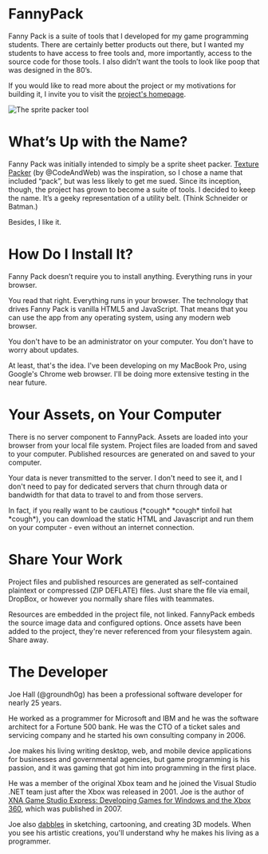 FannyPack
=========

Fanny Pack is a suite of tools that I developed for my game programming students. 
There are certainly better products out there, but I wanted my students to have 
access to free tools and, more importantly, access to the source code for those 
tools. I also didn’t want the tools to look like poop that was designed in the 80’s.

If you would like to read more about the project or my motivations for building it, 
I invite you to visit the [project's homepage](http://fpack.moreoncode.com).

![The sprite packer tool](https://github.com/groundh0g/FannyPack/tree/master/_media/fpack_screenshot1.png "Sprite Sheets Tool")

What’s Up with the Name?
========================

Fanny Pack was initially intended to simply be a sprite sheet packer. 
[Texture Packer](https://www.codeandweb.com/texturepacker) (by @CodeAndWeb) was the 
inspiration, so I chose a name that included “pack”, but was less likely to get me 
sued. Since its inception, though, the project has grown to become a suite of tools. 
I decided to keep the name. It’s a geeky representation of a utility belt. 
(Think Schneider or Batman.)

Besides, I like it.

How Do I Install It?
====================

Fanny Pack doesn’t require you to install anything. Everything runs in your browser.

You read that right. Everything runs in your browser. The technology that drives Fanny 
Pack is vanilla HTML5 and JavaScript. That means that you can use the app from any 
operating system, using any modern web browser.

You don't have to be an administrator on your computer. You don't have to worry about 
updates.

At least, that's the idea. I've been developing on my MacBook Pro, using Google's Chrome 
web browser. I'll be doing more extensive testing in the near future.

Your Assets, on Your Computer
=============================

There is no server component to FannyPack. Assets are loaded into your browser from your 
local file system. Project files are loaded from and saved to your computer. Published 
resources are generated on and saved to your computer.

Your data is never transmitted to the server. I don't need to see it, and I don't need to 
pay for dedicated servers that churn through data or bandwidth for that data to travel to 
and from those servers.

In fact, if you really want to be cautious (\*cough\* \*cough\* tinfoil hat \*cough\*), 
you can download the static HTML and Javascript and run them on your computer - even 
without an internet connection.

Share Your Work
===============

Project files and published resources are generated as self-contained plaintext or 
compressed (ZIP DEFLATE) files. Just share the file via email, DropBox, or however 
you normally share files with teammates.

Resources are embedded in the project file, not linked. FannyPack embeds the source 
image data and configured options. Once assets have been added to the project, they're 
never referenced from your filesystem again. Share away.

The Developer
=============

Joe Hall (@groundh0g) has been a professional software developer for nearly 25 years.

He worked as a programmer for Microsoft and IBM and he was the software architect for a 
Fortune 500 bank. He was the CTO of a ticket sales and servicing company and he started 
his own consulting company in 2006.

Joe makes his living writing desktop, web, and mobile device applications for businesses 
and governmental agencies, but game programming is his passion, and it was gaming that 
got him into programming in the first place.

He was a member of the original Xbox team and he joined the Visual Studio .NET team just 
after the Xbox was released in 2001. Joe is the author of [XNA Game Studio Express: Developing Games for Windows and the Xbox 360](http://www.amazon.com/XNA-Game-Studio-Express-Developing/dp/1598633686/ref=as_sl_pc_tf_mfw?&linkCode=wey&tag=coll06-20), 
which was published in 2007.

Joe also [dabbles](http://groundh0g.deviantart.com/) in sketching, cartooning, and 
creating 3D models. When you see his artistic creations, you'll understand why he 
makes his living as a programmer.


